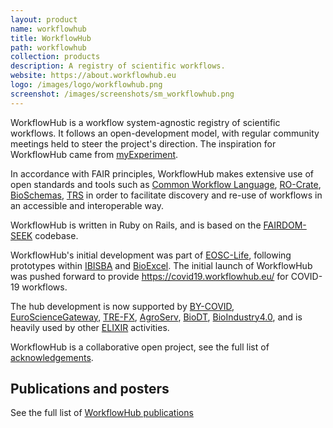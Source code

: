 ```yaml
---
layout: product
name: workflowhub
title: WorkflowHub
path: workflowhub
collection: products
description: A registry of scientific workflows. 
website: https://about.workflowhub.eu
logo: /images/logo/workflowhub.png
screenshot: /images/screenshots/sm_workflowhub.png
---
```


WorkflowHub is a workflow system-agnostic registry of scientific workflows. 
It follows an open-development model, with regular community meetings held to steer the project's direction.
The inspiration for WorkflowHub came from [myExperiment](/products/myexperiment/).

In accordance with FAIR principles, WorkflowHub makes extensive use of open standards and tools such as [Common Workflow Language](https://www.commonwl.org/), [RO-Crate](https://www.researchobject.org/ro-crate/), [BioSchemas](https://bioschemas.org/), 
[TRS](https://about.workflowhub.eu/TRS/) in order to facilitate discovery and re-use of workflows in an accessible and interoperable way.

WorkflowHub is written in Ruby on Rails, and is based on the [FAIRDOM-SEEK](/products/seek/) codebase.

WorkflowHub's initial development was part of [EOSC-Life](/projects/eosclife/), following prototypes within [IBISBA](/project/ibisba/) and [BioExcel](/project/bioexcel/). The initial launch of WorkflowHub was pushed forward to provide <https://covid19.workflowhub.eu/> for COVID-19 workflows.

The hub development is now supported by [BY-COVID](/projects/by-covid), [EuroScienceGateway](/project/eurosciencegateway/), [TRE-FX](/projects/tre-fx/), [AgroServ](/projects/agroserv), [BioDT](/projects/biodt/), [BioIndustry4.0](/projects/bioindustry-4.0/), and is heavily used by other [ELIXIR](/projects/elixir) activities.

WorkflowHub is a collaborative open project, see the full list of [acknowledgements](https://about.workflowhub.eu/project/acknowledgements/).

## Publications and posters

See the full list of [WorkflowHub publications](https://about.workflowhub.eu/project/outreach/)
